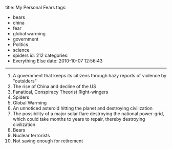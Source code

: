 title: My Personal Fears
tags:
  - bears
  - china
  - fear
  - global warming
  - government
  - Politics
  - science
  - spiders
id: 212
categories:
  - Everything Else
date: 2010-10-07 12:56:43
---

1.  A government that keeps its citizens through hazy reports of violence by "outsiders"
2.  The rise of China and decline of the US
3.  Fanatical, Conspiracy Theorist Right-wingers
4.  Spiders
5.  Global Warming
6.  An unnoticed asteroid hitting the planet and destroying civilization
7.  The possibility of a major solar flare destroying the national power-grid, which could take months to years to repair, thereby destroying civilization
8.  Bears
9.  Nuclear terrorists
10.  Not saving enough for retirement
